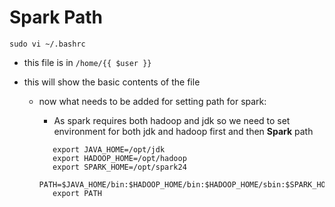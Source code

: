 # Spark Path

```
sudo vi ~/.bashrc
```

- this file is in `/home/{{ $user }}`
- this will show the basic contents of the file

  - now what needs to be added for setting path for spark:

    - As spark requires both hadoop and jdk
      so we need to set environment for both jdk and hadoop first and then **Spark** path

    ```
       export JAVA_HOME=/opt/jdk
       export HADOOP_HOME=/opt/hadoop
       export SPARK_HOME=/opt/spark24
       PATH=$JAVA_HOME/bin:$HADOOP_HOME/bin:$HADOOP_HOME/sbin:$SPARK_HOME/bin:$PATH
       export PATH
    ```

